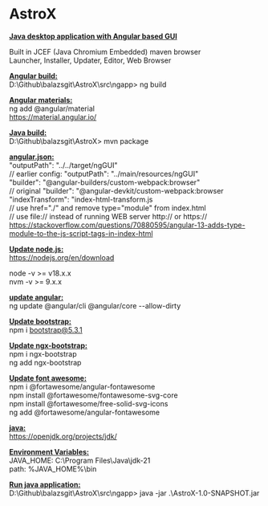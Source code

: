 # AstroX

<u><b>Java desktop application with Angular based GUI </u></b><br>

Built in JCEF (Java Chromium Embedded) maven browser <br>
Launcher, Installer, Updater, Editor, Web Browser

<u><b>Angular build: </u></b><br>
D:\Github\balazsgit\AstroX\src\ngapp> ng build <br>

<u><b>Angular materials: </u></b><br>
ng add @angular/material <br>
https://material.angular.io/

<u><b>Java build: </u></b><br>
D:\Github\balazsgit\AstroX> mvn package <br>

<u><b>angular.json: </u></b><br>
"outputPath": "../../target/ngGUI" <br>
// earlier config: "outputPath": "../main/resources/ngGUI" <br>
"builder": "@angular-builders/custom-webpack:browser" <br>
// original "builder": "@angular-devkit/custom-webpack:browser <br>
"indexTransform": "index-html-transform.js <br>
// use href="./" and remove type="module" from index.html<br>
// use file:// instead of running WEB server http:// or https:// <br>
https://stackoverflow.com/questions/70880595/angular-13-adds-type-module-to-the-js-script-tags-in-index-html

<u><b>Update node.js: </u></b><br>
https://nodejs.org/en/download

node -v >= v18.x.x <br>
nvm -v >= 9.x.x <br>

<u><b>update angular: </u></b><br>
ng update @angular/cli @angular/core --allow-dirty <br>

<u><b>Update bootstrap: </u></b><br>
npm i bootstrap@5.3.1 <br>

<b><u>Update ngx-bootstrap:</u></b><br>
npm i ngx-bootstrap <br>
ng add ngx-bootstrap <br>

<b><u>Update font awesome: </u></b><br>
npm i @fortawesome/angular-fontawesome <br>
npm install @fortawesome/fontawesome-svg-core <br>
npm install @fortawesome/free-solid-svg-icons <br>
ng add @fortawesome/angular-fontawesome <br>

<b><u>java: </u></b><br>
https://openjdk.org/projects/jdk/

<b><u>Environment Variables: </u></b><br>
JAVA_HOME: C:\Program Files\Java\jdk-21 <br>
path: %JAVA_HOME%\bin <br>

<b><u>Run java application: </u></b><br>
D:\Github\balazsgit\AstroX\src\ngapp> java -jar .\AstroX-1.0-SNAPSHOT.jar
